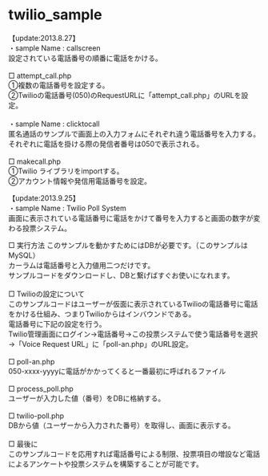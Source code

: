 twilio_sample
=============
【update:2013.8.27】<br>
・sample Name : callscreen<br>
設定されている電話番号の順番に電話をかける。<br>
<br>
□ attempt_call.php<br>
①複数の電話番号を設定する。<br>
②Twilioの電話番号(050)のRequestURLに「attempt_call.php」のURLを設定。<br>
<br>
・sample Name : clicktocall<br>
匿名通話のサンプルで画面上の入力フォムにそれぞれ違う電話番号を入力する。<br>
それぞれに電話を掛ける際の発信者番号は050で表示される。<br>
<br>
□ makecall.php<br>
①Twilio ライブラリをimportする。<br>
②アカウント情報や発信用電話番号を設定。<br>

【update:2013.9.25】<br>
・sample Name : Twilio Poll System<br>
画面に表示されている電話番号に電話をかけて番号を入力すると画面の数字が変わる投票システム。<br>

□ 実行方法
このサンプルを動かすためにはDBが必要です。（このサンプルはMySQL）<br>
カーラムは電話番号と入力値用二つだけです。<br>
サンプルコードをダウンロードし、DBと繋げばすぐお使いになれます。<br>
<br>
□ Twilioの設定について<br>
このサンプルコードはユーザーが仮面に表示されているTwilioの電話番号に電話をかける仕組み、つまりTwilioからはインバウンドである。<br>
電話番号に下記の設定を行う。<br>
Twilio管理画面にログイン→電話番号→この投票システムで使う電話番号を選択→「Voice Request URL」に「poll-an.php」のURL設定。<br>
<br>
□ poll-an.php<br>
050-xxxx-yyyyに電話がかかってくると一番最初に呼ばれるファイル<br>
<br>
□ process_poll.php<br>
ユーザーが入力した値（番号）をDBに格納する。<br>
<br>
□ twilio-poll.php<br>
DBから値（ユーザーから入力された番号）を取得し、画面に表示する。<br>
<br>
□ 最後に<br>
このサンプルコードを応用すれば電話番号による制限、投票項目の増設など電話によるアンケートや投票システムを構築することが可能です。
